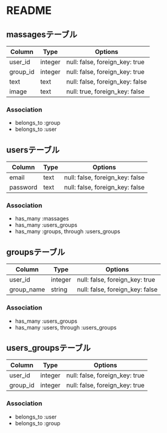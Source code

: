 # README

## massagesテーブル

|Column|Type|Options|
|------|----|-------|
|user_id|integer|null: false, foreign_key: true|
|group_id|integer|null: false, foreign_key: true|
|text|text|null: false, foreign_key: false|
|image|text|null: true, foreign_key: false|

### Association
- belongs_to :group
- belongs_to :user


## usersテーブル

|Column|Type|Options|
|------|----|-------|
|email|text|null: false, foreign_key: false|
|password|text|null: false, foreign_key: false|

### Association
- has_many :massages
- has_many :users_groups
- has_many :groups, through :users_groups


## groupsテーブル

|Column|Type|Options|
|------|----|-------|
|user_id|integer|null: false, foreign_key: true|
|group_name|string|null: false, foreign_key: false|

### Association
- has_many :users_groups
- has_many :users, through :users_groups


## users_groupsテーブル

|Column|Type|Options|
|------|----|-------|
|user_id|integer|null: false, foreign_key: true|
|group_id|integer|null: false, foreign_key: true|

### Association
- belongs_to :user
- belongs_to :group
